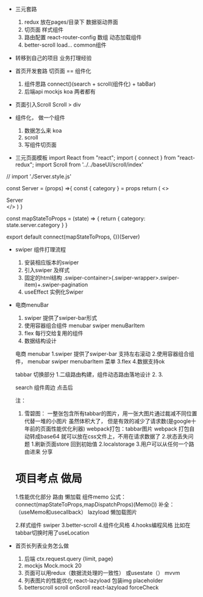 - 三元套路
    1. redux 放在pages/目录下
        数据驱动界面
    2. 切页面 样式组件
    3. 路由配置 react-router-config 数组 动态加载组件
    4. better-scroll load... common组件
- 转移到自己的项目
    业务打理经验

- 首页开发套路
    切页面 == 组件化
    1. 组件思路
        connect()(search + scroll(组件化) + tabBar)  
    2. 后端api  mockjs koa 两者都有

- 页面引入Scroll
    Scroll > div
- 组件化， 做一个组件
    1. 数据怎么来
        koa
    2. scroll
    3. 写组件切页面

- 三元页面模板
import React from "react";
import { connect } from "react-redux";
import Scroll from '../../baseUI/scroll/index'

// import './Server.style.js'

const Server = (props) =>{
    const { category } = props
    return (
        <>
            <Scroll
                direction="vertical"
                refresh={false}
            >
                <div>
                    Server
                </div>
            </Scroll>
        </>
    )
}

const mapStateToProps = (state) => {
    return {
        category: state.server.category
    }
}

export default connect(mapStateToProps, {})(Server)

- swiper 组件打理流程
    1. 安装相应版本的swiper
    2. 引入swiper 及样式
    3. 固定的html结构 .swiper-container>(.swiper-wrapper>.swiper-item)+.swiper-pagination
    4. useEffect 实例化Swiper

- 电商menuBar
    1. swiper 提供了swiper-bar形式
    2. 使用容器组合组件
        menubar swiper
        menuBarItem
    3. flex 每行交给复用的组件
    4. 数据结构设计

   
    电商 menubar
        1.swiper 提供了swiper-bar 支持左右滚动
        2.使用容器组合组件，
            menubar swiper
            menubarItem 菜单
        3.flex
        4.数据支持ok
    
    tabbar 切换部分
        1.二级路由构建，组件动态路由落地设计
        2.
        3.
    
    search 组件周边
        点击后  
    

    注：
    1. 雪碧图： 一整张包含所有tabbar的图片，用一张大图片通过裁减不同位置代替一堆的小图片 虽然体积大了，
    但是有效的减少了请求数(是google十年前的页面性能优化利器)
    webpack打包：tabbar图片 webpack 打包自动转成base64 就可以放在css文件上，不用在请求数据了
    2.状态丢失问题
        1.刷新页面store 回到初始值
        2.localstorage
        3.用户可以从任何一个路由进来    分享



    # 项目考点 做局
    1.性能优化部分
        路由    懒加载
        组件memo   公式：connect(mapStateToProps,mapDispatchProps)(Memo())     补全：（useMemo和usecallback）
        lazyload 懒加载图片
    
    2.样式组件  swiper
    3.better-scroll
    4.组件化风格
    4.hooks编程风格 比如在tabbar切换时用了useLocation
    
- 首页长列表业务怎么做
    1. 后端 ctx.request.query {limit, page}
    2. mockjs Mock.mock 20
    3. 页面可以用redux（数据流处理的一致性） 或usestate（） mvvm
    4. 列表图片的性能优化
      react-lazyload
      包装img placeholder
    5. betterscroll scroll onScroll
      react-lazyload forceCheck